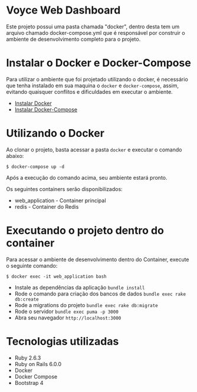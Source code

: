 # Voyce Web Dashboard

Este projeto possui uma pasta chamada "docker", dentro desta tem um arquivo chamado docker-compose.yml que é responsável por construir o ambiente de desenvolvimento completo para o projeto.

# Instalar o Docker e Docker-Compose

Para utilizar o ambiente que foi projetado utilizando o docker, é necessário que tenha instalado em sua maquina o `docker` e `docker-compose`, assim, evitando quaisquer conflitos e dificuldades em executar o ambiente.

- [Instalar Docker](https://docs.docker.com/install/linux/docker-ce/ubuntu/#install-docker-ce)
- [Instalar Docker-Compose](https://docs.docker.com/compose/install/#install-compose)

# Utilizando o Docker

Ao clonar o projeto, basta acessar a pasta `docker` e executar o comando abaixo:

``
    $ docker-compose up -d
``

Após a execução do comando acima, seu ambiente estará pronto.

Os seguintes containers serão disponibilizados:

- web_application - Container principal
- redis - Container do Redis

# Executando o projeto dentro do container

Para acessar o ambiente de desenvolvimento dentro do Container, execute o seguinte comando:

``
    $ docker exec -it web_application bash
``

- Instale as dependências da aplicação `` bundle install ``
- Rode o comando para criação dos bancos de dados `` bundle exec rake db:create ``
- Rode a migrations do projeto `` bundle exec rake db:migrate ``
- Rode o servidor `` bundle exec puma -p 3000 ``
- Abra seu navegador `` http://localhost:3000 ``

# Tecnologias utilizadas

- Ruby 2.6.3
- Ruby on Rails 6.0.0
- Docker
- Docker Compose
- Bootstrap 4